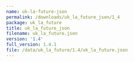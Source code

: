 ```yaml
---
name: uk-la-future-json
permalink: /downloads/uk_la_future_json/1_4
package: uk_la_future
title: uk_la_future_json
filename: uk_la_future.json
version: '1.4'
full_version: 1.4.1
file: /data/uk_la_future/1.4/uk_la_future.json
---
```

